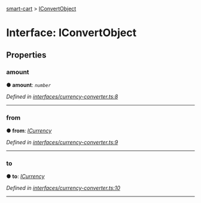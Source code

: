 [smart-cart](../README.md) > [IConvertObject](../interfaces/iconvertobject.md)



# Interface: IConvertObject


## Properties
<a id="amount"></a>

###  amount

**●  amount**:  *`number`* 

*Defined in [interfaces/currency-converter.ts:8](https://github.com/FlareMind/smart-cart/blob/a83b470/src/interfaces/currency-converter.ts#L8)*





___

<a id="from"></a>

###  from

**●  from**:  *[ICurrency](icurrency.md)* 

*Defined in [interfaces/currency-converter.ts:9](https://github.com/FlareMind/smart-cart/blob/a83b470/src/interfaces/currency-converter.ts#L9)*





___

<a id="to"></a>

###  to

**●  to**:  *[ICurrency](icurrency.md)* 

*Defined in [interfaces/currency-converter.ts:10](https://github.com/FlareMind/smart-cart/blob/a83b470/src/interfaces/currency-converter.ts#L10)*





___


